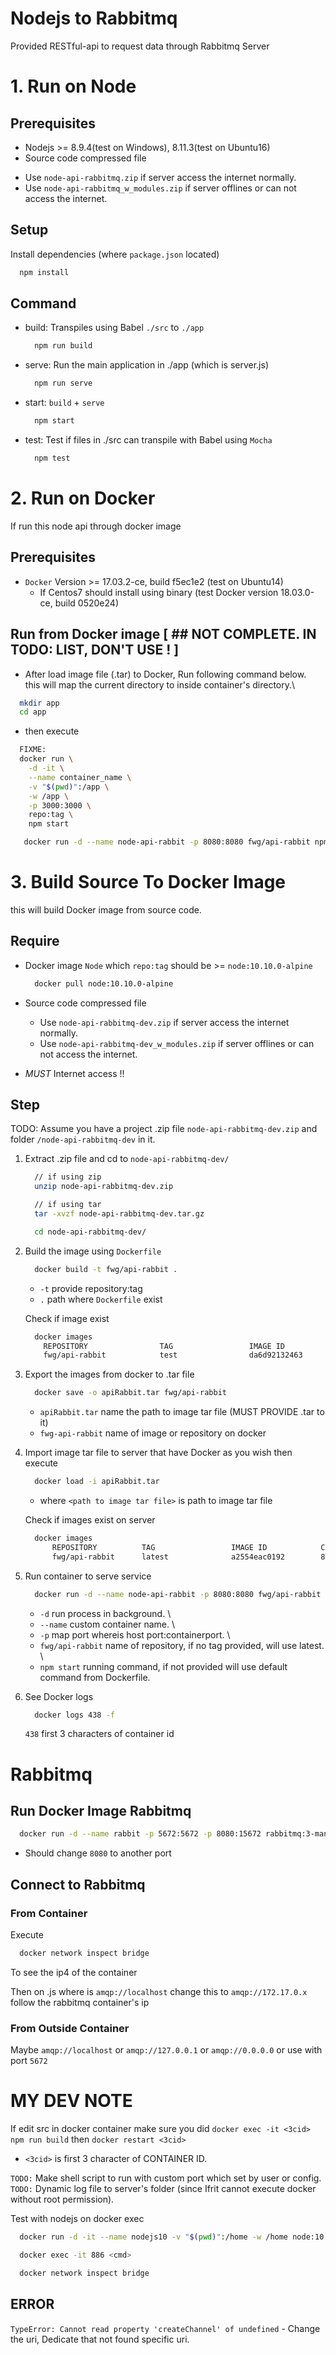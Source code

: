 # Nodejs to Rabbitmq

  Provided RESTful-api to request data through Rabbitmq Server

# 1. Run on Node

## Prerequisites

  - Nodejs >= 8.9.4(test on Windows), 8.11.3(test on Ubuntu16)
  - Source code compressed file
  * Use `node-api-rabbitmq.zip` if server access the internet normally.
  * Use `node-api-rabbitmq_w_modules.zip` if server offlines or can not access the internet. 

## Setup

  Install dependencies (where `package.json` located)

  ```sh
    npm install
  ```

## Command 

  - build: Transpiles using Babel `./src` to `./app`

      ```sh
        npm run build
      ```

  - serve: Run the main application in ./app (which is server.js)
  
      ```sh
        npm run serve
      ```

  - start: `build` + `serve`
  
      ```sh
        npm start
      ```

  - test: Test if files in ./src can transpile with Babel using `Mocha` 
  
      ```sh
        npm test
      ```

# 2. Run on Docker

  If run this node api through docker image

## Prerequisites

  - `Docker` Version >= 17.03.2-ce, build f5ec1e2 (test on Ubuntu14)
    * If Centos7 should install using binary (test Docker version 18.03.0-ce, build 0520e24)

## Run from Docker image [ ## NOT COMPLETE. IN TODO: LIST, DON'T USE ! ]

  - After load image file (.tar) to Docker, Run following command below.\
    this will map the current directory to inside container's directory.\
  
  ```sh
    mkdir app
    cd app
  ```

  - then execute

  ```sh
    FIXME:
    docker run \
      -d -it \
      --name container_name \
      -v "$(pwd)":/app \
      -w /app \
      -p 3000:3000 \
      repo:tag \
      npm start

     docker run -d --name node-api-rabbit -p 8080:8080 fwg/api-rabbit npm start 
  ```


# 3. Build Source To Docker Image

  this will build Docker image from source code.
  
## Require

  - Docker image `Node` which `repo:tag` should be >= `node:10.10.0-alpine`
      
      ```sh
        docker pull node:10.10.0-alpine
      ```

  - Source code compressed file
    * Use `node-api-rabbitmq-dev.zip` if server access the internet normally.
    * Use `node-api-rabbitmq-dev_w_modules.zip` if server offlines or can not access the internet. 
  - *MUST* Internet access !!

## Step
  TODO:
  Assume you have a project .zip file `node-api-rabbitmq-dev.zip` and folder `/node-api-rabbitmq-dev` in it.

  1. Extract .zip file and cd to `node-api-rabbitmq-dev/`

      ```sh
        // if using zip
        unzip node-api-rabbitmq-dev.zip

        // if using tar
        tar -xvzf node-api-rabbitmq-dev.tar.gz

        cd node-api-rabbitmq-dev/
      ```
  2. Build the image using `Dockerfile`

      ```sh
        docker build -t fwg/api-rabbit .
      ```

      * `-t` provide repository:tag
      * `.` path where `Dockerfile` exist

      Check if image exist

      ```sh
        docker images
          REPOSITORY                TAG                 IMAGE ID            CREATED             SIZE
          fwg/api-rabbit            test                da6d92132463        7 minutes ago       69.9 MB
      ```

  6. Export the images from docker to .tar file

      ```sh
        docker save -o apiRabbit.tar fwg/api-rabbit
      ```
      - `apiRabbit.tar` name the path to image tar file (MUST PROVIDE .tar to it)
      - `fwg-api-rabbit` name of image or repository on docker

  7. Import image tar file to server that have Docker as you wish then execute

      ```sh
        docker load -i apiRabbit.tar
      ```
      - where `<path to image tar file>` is path to image tar file

      Check if images exist on server

      ```sh
        docker images
            REPOSITORY          TAG                 IMAGE ID            CREATED             SIZE
            fwg/api-rabbit      latest              a2554eac0192        8 seconds ago       95.8MB
      ```

  8. Run container to serve service

      ```sh
        docker run -d --name node-api-rabbit -p 8080:8080 fwg/api-rabbit npm start 
      ```
      - `-d` run process in background. \
      - `--name` custom container name. \
      - `-p` map port whereis host port:containerport. \
      - `fwg/api-rabbit` name of repository, if no tag provided, will use latest. \
      - `npm start` running command, if not provided will use default command from Dockerfile.

  9. See Docker logs

      ```sh
        docker logs 438 -f 
      ```
      `438` first 3 characters of container id

# Rabbitmq
## Run Docker Image Rabbitmq

  ```sh
    docker run -d --name rabbit -p 5672:5672 -p 8080:15672 rabbitmq:3-management
  ```
  * Should change `8080` to another port
## Connect to Rabbitmq
### From Container
Execute 
  ```sh
    docker network inspect bridge
  ```
To see the ip4 of the container

Then on .js where is `amqp://localhost` change this to `amqp://172.17.0.x` follow the rabbitmq container's ip

### From Outside Container

  Maybe `amqp://localhost` or `amqp://127.0.0.1` or `amqp://0.0.0.0` or use with port `5672`



# MY DEV NOTE

If edit src in docker container make sure you did `docker exec -it <3cid> npm run build` then `docker restart <3cid>`
- `<3cid>` is first 3 character of CONTAINER ID.

`TODO:` Make shell script to run with custom port which set by user or config. \
`TODO:` Dynamic log file to server's folder (since Ifrit cannot execute docker without root permission).

Test with nodejs on docker exec
  
  ```sh
    docker run -d -it --name nodejs10 -v "$(pwd)":/home -w /home node:10.10.0-alpine

    docker exec -it 886 <cmd>
  ```

  ```sh
    docker network inspect bridge

  ```

  
## ERROR
 `TypeError: Cannot read property 'createChannel' of undefined` - Change the uri, Dedicate that not found specific uri.

